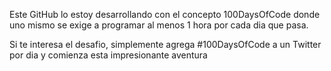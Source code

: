 Este GitHub lo estoy desarrollando con el concepto 100DaysOfCode donde uno mismo se exige a programar al menos 1 hora por cada dia que pasa. 

Si te interesa el desafio, simplemente agrega #100DaysOfCode a un Twitter por dia y comienza esta impresionante aventura
